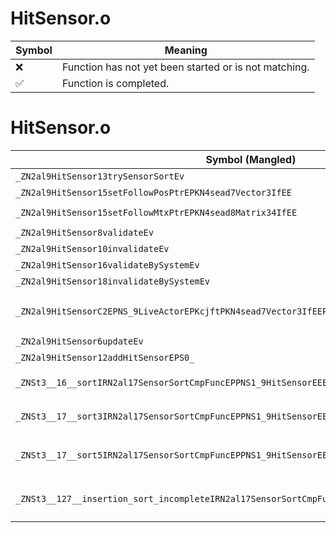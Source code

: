# HitSensor.o
| Symbol | Meaning 
| ------------- | ------------- 
| :x: | Function has not yet been started or is not matching. 
| :white_check_mark: | Function is completed. 


# HitSensor.o
| Symbol (Mangled) | Symbol (Demangled) | Decompiled? |
| ------------- |  ------------- | ------------- |
| `_ZN2al9HitSensor13trySensorSortEv` | `al::HitSensor::trySensorSort(void)` | :x: |
| `_ZN2al9HitSensor15setFollowPosPtrEPKN4sead7Vector3IfEE` | `al::HitSensor::setFollowPosPtr(sead::Vector3<float> const*)` | :x: |
| `_ZN2al9HitSensor15setFollowMtxPtrEPKN4sead8Matrix34IfEE` | `al::HitSensor::setFollowMtxPtr(sead::Matrix34<float> const*)` | :x: |
| `_ZN2al9HitSensor8validateEv` | `al::HitSensor::validate(void)` | :white_check_mark: |
| `_ZN2al9HitSensor10invalidateEv` | `al::HitSensor::invalidate(void)` | :x: |
| `_ZN2al9HitSensor16validateBySystemEv` | `al::HitSensor::validateBySystem(void)` | :white_check_mark: |
| `_ZN2al9HitSensor18invalidateBySystemEv` | `al::HitSensor::invalidateBySystem(void)` | :x: |
| `_ZN2al9HitSensorC2EPNS_9LiveActorEPKcjftPKN4sead7Vector3IfEEPKNS5_8Matrix34IfEERS8_` | `al::HitSensor::HitSensor(al::LiveActor *,char const*,unsigned int,float,unsigned short,sead::Vector3<float> const*,sead::Matrix34<float> const*,sead::Vector3<float> const&)` | :x: |
| `_ZN2al9HitSensor6updateEv` | `al::HitSensor::update(void)` | :x: |
| `_ZN2al9HitSensor12addHitSensorEPS0_` | `al::HitSensor::addHitSensor(al::HitSensor*)` | :x: |
| `_ZNSt3__16__sortIRN2al17SensorSortCmpFuncEPPNS1_9HitSensorEEEvT0_S7_T_` | `void std::__1::__sort<al::SensorSortCmpFunc &,al::HitSensor **>(al::HitSensor **,al::HitSensor **,al::SensorSortCmpFunc &)` | :x: |
| `_ZNSt3__17__sort3IRN2al17SensorSortCmpFuncEPPNS1_9HitSensorEEEjT0_S7_S7_T_` | `unsigned int std::__1::__sort3<al::SensorSortCmpFunc &,al::HitSensor **>(al::HitSensor **,al::HitSensor **,al::HitSensor **,al::SensorSortCmpFunc &)` | :x: |
| `_ZNSt3__17__sort5IRN2al17SensorSortCmpFuncEPPNS1_9HitSensorEEEjT0_S7_S7_S7_S7_T_` | `unsigned int std::__1::__sort5<al::SensorSortCmpFunc &,al::HitSensor **>(al::HitSensor **,al::HitSensor **,al::HitSensor **,al::HitSensor **,al::HitSensor **,al::SensorSortCmpFunc &)` | :x: |
| `_ZNSt3__127__insertion_sort_incompleteIRN2al17SensorSortCmpFuncEPPNS1_9HitSensorEEEbT0_S7_T_` | `bool std::__1::__insertion_sort_incomplete<al::SensorSortCmpFunc &,al::HitSensor **>(al::HitSensor **,al::HitSensor **,al::SensorSortCmpFunc &)` | :x: |
